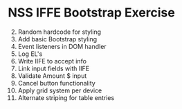 # NSS IFFE Bootstrap Exercise

<!-- 1. HTML create form -->
2. Random hardcode for styling
3. Add basic Bootstrap styling
4. Event listeners in DOM handler
5. Log EL's
6. Write IIFE to accept info
7. Link input fields with IIFE
8. Validate Amount $ input
9. Cancel button functionality 
10. Apply grid system per device
11. Alternate striping for table entries